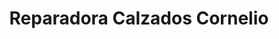 ---
title: "Reparadora Calzados Cornelio"
url: /la-vega/reparadora-calzados-cornelio/
shop: zapatos
---